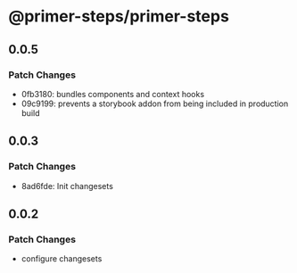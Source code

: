 # @primer-steps/primer-steps

## 0.0.5

### Patch Changes

- 0fb3180: bundles components and context hooks
- 09c9199: prevents a storybook addon from being included in production build

## 0.0.3

### Patch Changes

- 8ad6fde: Init changesets

## 0.0.2

### Patch Changes

- configure changesets
